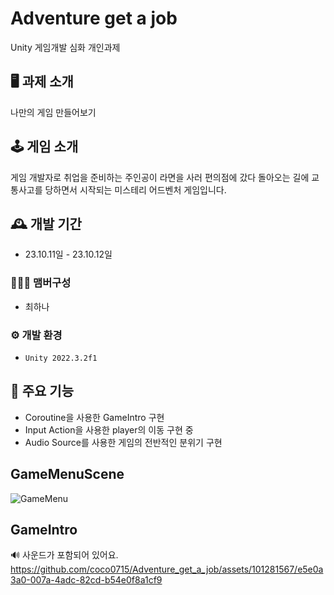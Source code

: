 # Adventure get a job
Unity 게임개발 심화 개인과제

## 🖥️ 과제 소개
나만의 게임 만들어보기

## 🕹️ 게임 소개
게임 개발자로 취업을 준비하는 주인공이 라면을 사러 편의점에 갔다 돌아오는 길에 교통사고를 당하면서 시작되는 미스테리 어드벤처 게임입니다.

## 🕰️ 개발 기간
* 23.10.11일 - 23.10.12일

### 🧑‍🤝‍🧑 맴버구성
- 최하나

### ⚙️ 개발 환경
- `Unity 2022.3.2f1`

## 📌 주요 기능
- Coroutine을 사용한 GameIntro 구현
- Input Action을 사용한 player의 이동 구현 중
- Audio Source를 사용한 게임의 전반적인 분위기 구현

##  GameMenuScene
![GameMenu](https://github.com/coco0715/Adventure_get_a_job/assets/101281567/790643f1-7392-4ff9-8d3e-63141316bc09)

##  GameIntro
🔊 사운드가 포함되어 있어요.
https://github.com/coco0715/Adventure_get_a_job/assets/101281567/e5e0a3a0-007a-4adc-82cd-b54e0f8a1cf9
